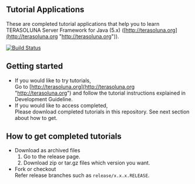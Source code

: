 ## Tutorial Applications
These are completed tutorial applications that help you to learn TERASOLUNA Server Framework for Java (5.x) ([http://terasoluna.org](http://terasoluna.org "http://terasoluna.org")).

[![Build Status](https://travis-ci.org/terasolunaorg/tutorial-apps.svg?branch=master)](https://travis-ci.org/terasolunaorg/tutorial-apps)

## Getting started
* If you would like to try tutorials,  
    Go to [http://terasoluna.org](http://terasoluna.org "http://terasoluna.org") and follow the tutorial instructions explained in Development Guideline.
* If you would like to access completed,  
    Please download completed tutorials in this repository. See next section about how to get.

## How to get completed tutorials
* Download as archived files
    1. Go to the release page.
    1. Download zip or tar.gz files which version you want.
* Fork or checkout  
    Refer release branches such as ``release/x.x.x.RELEASE``.
